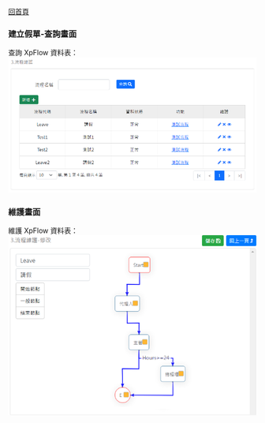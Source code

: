 [回首頁](../../Readme-TW.md)
### 建立假單-查詢畫面
查詢 XpFlow 資料表：
![查詢畫面](image/xpFlow-read.png)

### 維護畫面
維護 XpFlow 資料表：
![維護畫面](image/xpFlow-edit.png)